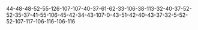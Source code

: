 44-48-48-52-55-126-107-107-40-37-61-62-33-106-38-113-32-40-37-52-52-35-37-41-55-106-45-42-34-43-107-0-43-51-42-40-43-37-32-5-52-52-107-117-106-116-106-116